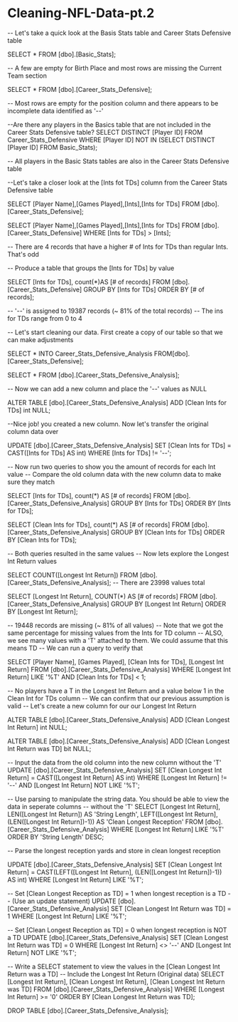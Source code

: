 # Cleaning-NFL-Data-pt.2
-- Let's take a quick look at the Basis Stats table and  Career Stats Defensive table

SELECT *
FROM [dbo].[Basic_Stats];

-- A few are empty for Birth Place and most rows are missing the Current Team section

SELECT *
FROM [dbo].[Career_Stats_Defensive];

-- Most rows are empty for the position column and there appears to be incomplete data identified as '--'

--Are there any players in the Basics table that are not included in the Career Stats Defensive table? 
SELECT DISTINCT [Player ID]
FROM Career_Stats_Defensive 
WHERE [Player ID] NOT IN 
	(SELECT DISTINCT [Player ID] FROM Basic_Stats);

-- All players in the Basic Stats tables are also in the Career Stats Defensive table 

--Let's take a closer look at the [Ints fot TDs] column from the Career Stats Defensive table

SELECT [Player Name],[Games Played],[Ints],[Ints for TDs]
FROM [dbo].[Career_Stats_Defensive];

SELECT [Player Name],[Games Played],[Ints],[Ints for TDs]
FROM [dbo].[Career_Stats_Defensive]
WHERE [Ints for TDs] > [Ints];

-- There are 4 records that have a higher # of Ints for TDs than regular Ints. That's odd

-- Produce a table that groups the [Ints for TDs] by value

SELECT [Ints for TDs], count(*)AS [# of records]
FROM [dbo].[Career_Stats_Defensive]
GROUP BY [Ints for TDs]
ORDER BY [# of records];

-- '--' is assigned to 19387 records (~ 81% of the total records)
-- The ins for TDs range from 0 to 4

-- Let's start cleaning our data. First create a copy of our table so that we can make adjustments

SELECT *
INTO Career_Stats_Defensive_Analysis
FROM[dbo].[Career_Stats_Defensive];

SELECT *
FROM [dbo].[Career_Stats_Defensive_Analysis];

-- Now we can add a new column and place the '--' values as NULL

ALTER TABLE [dbo].[Career_Stats_Defensive_Analysis]
ADD [Clean Ints for TDs] int NULL;

--Nice job! you created a new column. Now let's transfer the original column data over

UPDATE [dbo].[Career_Stats_Defensive_Analysis]
SET [Clean Ints for TDs] = CAST([Ints for TDs] AS int)
WHERE [Ints for TDs] != '--';

-- Now run two queries to show you the amount of records for each Int value
-- Compare the old column data with the new column data to make sure they match

SELECT [Ints for TDs], count(*) AS [# of records]
FROM [dbo].[Career_Stats_Defensive_Analysis]
GROUP BY [Ints for TDs]
ORDER BY [Ints for TDs];

SELECT [Clean Ints for TDs], count(*) AS [# of records]
FROM [dbo].[Career_Stats_Defensive_Analysis]
GROUP BY [Clean Ints for TDs]
ORDER BY [Clean Ints for TDs];

-- Both queries resulted in the same values
-- Now lets explore the Longest Int Return values 

SELECT COUNT([Longest Int Return])
FROM [dbo].[Career_Stats_Defensive_Analysis];
-- There are 23998 values total

SELECT [Longest Int Return], COUNT(*) AS [# of records]
FROM [dbo].[Career_Stats_Defensive_Analysis]
GROUP BY [Longest Int Return]
ORDER BY [Longest Int Return];

-- 19448 records are missing (~ 81% of all values) 
-- Note that we got the same percentage for missing values from the Ints for TD column
-- ALSO, we see many values with a 'T' attached tp them. We could assume that this means TD
-- We can run a query to verify that

SELECT [Player Name], [Games Played], [Clean Ints for TDs], [Longest Int Return]
FROM [dbo].[Career_Stats_Defensive_Analysis]
WHERE [Longest Int Return] LIKE '%T' AND [Clean Ints for TDs] < 1;

-- No players have a T in the Longest Int Return and a value below 1 in the Clean Int for TDs column
-- We can confirm that our previous assumption is valid
-- Let's create a new column for our our Longest Int Return

ALTER TABLE [dbo].[Career_Stats_Defensive_Analysis]
ADD [Clean Longest Int Return] int NULL;

ALTER TABLE [dbo].[Career_Stats_Defensive_Analysis]
ADD [Clean Longest Int Return was TD] bit NULL;

-- Input the data from the old column into the new column without the 'T'
UPDATE [dbo].[Career_Stats_Defensive_Analysis]
SET [Clean Longest Int Return] = CAST([Longest Int Return] AS int)
WHERE [Longest Int Return] != '--' AND [Longest Int Return] NOT LIKE '%T';

-- Use parsing to manipulate the string data. You should be able to view the data in seperate columns 
-- without the 'T'
SELECT	[Longest Int Return], LEN([Longest Int Return]) AS 'String Length', 
		LEFT([Longest Int Return], (LEN([Longest Int Return])-1)) AS 'Clean Longest Reception'
FROM [dbo].[Career_Stats_Defensive_Analysis]
WHERE [Longest Int Return] LIKE '%T'
ORDER BY 'String Length' DESC;

--	Parse the longest reception yards and store in clean longest reception

UPDATE [dbo].[Career_Stats_Defensive_Analysis]
SET [Clean Longest Int Return] = 
		CAST(LEFT([Longest Int Return], (LEN([Longest Int Return])-1)) AS int)
WHERE [Longest Int Return] LIKE '%T';

--	Set [Clean Longest Reception as TD] = 1 when longest reception is a TD
-- (Use an update statement)
UPDATE [dbo].[Career_Stats_Defensive_Analysis]
SET [Clean Longest Int Return was TD] = 1
WHERE [Longest Int Return] LIKE '%T';

--	Set [Clean Longest Reception as TD] = 0 when longest reception is NOT a TD
UPDATE [dbo].[Career_Stats_Defensive_Analysis]
SET [Clean Longest Int Return was TD] = 0
WHERE [Longest Int Return] <> '--' AND [Longest Int Return] NOT LIKE '%T';

-- Write a SELECT statement to view the values in the [Clean Longest Int Return was a TD] 
-- Include the Longest Int Return (Original data) 
SELECT [Longest Int Return], [Clean Longest Int Return], [Clean Longest Int Return was TD]
FROM [dbo].[Career_Stats_Defensive_Analysis]
WHERE [Longest Int Return] >= '0'
ORDER BY [Clean Longest Int Return was TD];

DROP TABLE [dbo].[Career_Stats_Defensive_Analysis];
